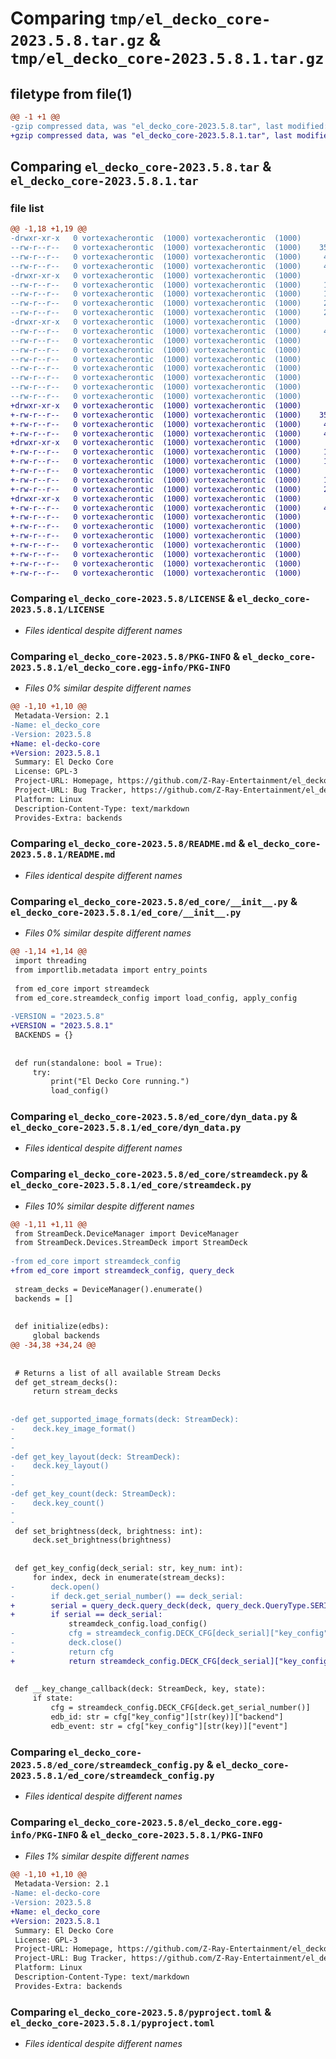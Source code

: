 # Comparing `tmp/el_decko_core-2023.5.8.tar.gz` & `tmp/el_decko_core-2023.5.8.1.tar.gz`

## filetype from file(1)

```diff
@@ -1 +1 @@
-gzip compressed data, was "el_decko_core-2023.5.8.tar", last modified: Mon May  8 15:52:52 2023, max compression
+gzip compressed data, was "el_decko_core-2023.5.8.1.tar", last modified: Mon May  8 21:06:47 2023, max compression
```

## Comparing `el_decko_core-2023.5.8.tar` & `el_decko_core-2023.5.8.1.tar`

### file list

```diff
@@ -1,18 +1,19 @@
-drwxr-xr-x   0 vortexacherontic  (1000) vortexacherontic  (1000)        0 2023-05-08 15:52:52.965257 el_decko_core-2023.5.8/
--rw-r--r--   0 vortexacherontic  (1000) vortexacherontic  (1000)    35149 2023-03-22 10:21:15.000000 el_decko_core-2023.5.8/LICENSE
--rw-r--r--   0 vortexacherontic  (1000) vortexacherontic  (1000)     4804 2023-05-08 15:52:52.965257 el_decko_core-2023.5.8/PKG-INFO
--rw-r--r--   0 vortexacherontic  (1000) vortexacherontic  (1000)     4440 2023-05-06 21:00:41.000000 el_decko_core-2023.5.8/README.md
-drwxr-xr-x   0 vortexacherontic  (1000) vortexacherontic  (1000)        0 2023-05-08 15:52:52.965257 el_decko_core-2023.5.8/ed_core/
--rw-r--r--   0 vortexacherontic  (1000) vortexacherontic  (1000)     1315 2023-05-08 14:49:14.000000 el_decko_core-2023.5.8/ed_core/__init__.py
--rw-r--r--   0 vortexacherontic  (1000) vortexacherontic  (1000)     1660 2023-03-22 10:21:16.000000 el_decko_core-2023.5.8/ed_core/dyn_data.py
--rw-r--r--   0 vortexacherontic  (1000) vortexacherontic  (1000)     2015 2023-05-08 14:09:42.000000 el_decko_core-2023.5.8/ed_core/streamdeck.py
--rw-r--r--   0 vortexacherontic  (1000) vortexacherontic  (1000)     2694 2023-03-22 10:21:16.000000 el_decko_core-2023.5.8/ed_core/streamdeck_config.py
-drwxr-xr-x   0 vortexacherontic  (1000) vortexacherontic  (1000)        0 2023-05-08 15:52:52.965257 el_decko_core-2023.5.8/el_decko_core.egg-info/
--rw-r--r--   0 vortexacherontic  (1000) vortexacherontic  (1000)     4804 2023-05-08 15:52:52.000000 el_decko_core-2023.5.8/el_decko_core.egg-info/PKG-INFO
--rw-r--r--   0 vortexacherontic  (1000) vortexacherontic  (1000)      347 2023-05-08 15:52:52.000000 el_decko_core-2023.5.8/el_decko_core.egg-info/SOURCES.txt
--rw-r--r--   0 vortexacherontic  (1000) vortexacherontic  (1000)        1 2023-05-08 15:52:52.000000 el_decko_core-2023.5.8/el_decko_core.egg-info/dependency_links.txt
--rw-r--r--   0 vortexacherontic  (1000) vortexacherontic  (1000)       40 2023-05-08 15:52:52.000000 el_decko_core-2023.5.8/el_decko_core.egg-info/entry_points.txt
--rw-r--r--   0 vortexacherontic  (1000) vortexacherontic  (1000)      112 2023-05-08 15:52:52.000000 el_decko_core-2023.5.8/el_decko_core.egg-info/requires.txt
--rw-r--r--   0 vortexacherontic  (1000) vortexacherontic  (1000)        8 2023-05-08 15:52:52.000000 el_decko_core-2023.5.8/el_decko_core.egg-info/top_level.txt
--rw-r--r--   0 vortexacherontic  (1000) vortexacherontic  (1000)      740 2023-05-07 16:57:24.000000 el_decko_core-2023.5.8/pyproject.toml
--rw-r--r--   0 vortexacherontic  (1000) vortexacherontic  (1000)       38 2023-05-08 15:52:52.965257 el_decko_core-2023.5.8/setup.cfg
+drwxr-xr-x   0 vortexacherontic  (1000) vortexacherontic  (1000)        0 2023-05-08 21:06:47.276672 el_decko_core-2023.5.8.1/
+-rw-r--r--   0 vortexacherontic  (1000) vortexacherontic  (1000)    35149 2023-03-22 10:21:15.000000 el_decko_core-2023.5.8.1/LICENSE
+-rw-r--r--   0 vortexacherontic  (1000) vortexacherontic  (1000)     4806 2023-05-08 21:06:47.276672 el_decko_core-2023.5.8.1/PKG-INFO
+-rw-r--r--   0 vortexacherontic  (1000) vortexacherontic  (1000)     4440 2023-05-06 21:00:41.000000 el_decko_core-2023.5.8.1/README.md
+drwxr-xr-x   0 vortexacherontic  (1000) vortexacherontic  (1000)        0 2023-05-08 21:06:47.276672 el_decko_core-2023.5.8.1/ed_core/
+-rw-r--r--   0 vortexacherontic  (1000) vortexacherontic  (1000)     1317 2023-05-08 20:55:16.000000 el_decko_core-2023.5.8.1/ed_core/__init__.py
+-rw-r--r--   0 vortexacherontic  (1000) vortexacherontic  (1000)     1660 2023-03-22 10:21:16.000000 el_decko_core-2023.5.8.1/ed_core/dyn_data.py
+-rw-r--r--   0 vortexacherontic  (1000) vortexacherontic  (1000)      806 2023-05-08 21:02:31.000000 el_decko_core-2023.5.8.1/ed_core/query_deck.py
+-rw-r--r--   0 vortexacherontic  (1000) vortexacherontic  (1000)     1813 2023-05-08 20:52:23.000000 el_decko_core-2023.5.8.1/ed_core/streamdeck.py
+-rw-r--r--   0 vortexacherontic  (1000) vortexacherontic  (1000)     2694 2023-03-22 10:21:16.000000 el_decko_core-2023.5.8.1/ed_core/streamdeck_config.py
+drwxr-xr-x   0 vortexacherontic  (1000) vortexacherontic  (1000)        0 2023-05-08 21:06:47.276672 el_decko_core-2023.5.8.1/el_decko_core.egg-info/
+-rw-r--r--   0 vortexacherontic  (1000) vortexacherontic  (1000)     4806 2023-05-08 21:06:47.000000 el_decko_core-2023.5.8.1/el_decko_core.egg-info/PKG-INFO
+-rw-r--r--   0 vortexacherontic  (1000) vortexacherontic  (1000)      369 2023-05-08 21:06:47.000000 el_decko_core-2023.5.8.1/el_decko_core.egg-info/SOURCES.txt
+-rw-r--r--   0 vortexacherontic  (1000) vortexacherontic  (1000)        1 2023-05-08 21:06:47.000000 el_decko_core-2023.5.8.1/el_decko_core.egg-info/dependency_links.txt
+-rw-r--r--   0 vortexacherontic  (1000) vortexacherontic  (1000)       40 2023-05-08 21:06:47.000000 el_decko_core-2023.5.8.1/el_decko_core.egg-info/entry_points.txt
+-rw-r--r--   0 vortexacherontic  (1000) vortexacherontic  (1000)      112 2023-05-08 21:06:47.000000 el_decko_core-2023.5.8.1/el_decko_core.egg-info/requires.txt
+-rw-r--r--   0 vortexacherontic  (1000) vortexacherontic  (1000)        8 2023-05-08 21:06:47.000000 el_decko_core-2023.5.8.1/el_decko_core.egg-info/top_level.txt
+-rw-r--r--   0 vortexacherontic  (1000) vortexacherontic  (1000)      740 2023-05-07 16:57:24.000000 el_decko_core-2023.5.8.1/pyproject.toml
+-rw-r--r--   0 vortexacherontic  (1000) vortexacherontic  (1000)       38 2023-05-08 21:06:47.276672 el_decko_core-2023.5.8.1/setup.cfg
```

### Comparing `el_decko_core-2023.5.8/LICENSE` & `el_decko_core-2023.5.8.1/LICENSE`

 * *Files identical despite different names*

### Comparing `el_decko_core-2023.5.8/PKG-INFO` & `el_decko_core-2023.5.8.1/el_decko_core.egg-info/PKG-INFO`

 * *Files 0% similar despite different names*

```diff
@@ -1,10 +1,10 @@
 Metadata-Version: 2.1
-Name: el_decko_core
-Version: 2023.5.8
+Name: el-decko-core
+Version: 2023.5.8.1
 Summary: El Decko Core
 License: GPL-3
 Project-URL: Homepage, https://github.com/Z-Ray-Entertainment/el_decko_core
 Project-URL: Bug Tracker, https://github.com/Z-Ray-Entertainment/el_decko_core/issues
 Platform: Linux
 Description-Content-Type: text/markdown
 Provides-Extra: backends
```

### Comparing `el_decko_core-2023.5.8/README.md` & `el_decko_core-2023.5.8.1/README.md`

 * *Files identical despite different names*

### Comparing `el_decko_core-2023.5.8/ed_core/__init__.py` & `el_decko_core-2023.5.8.1/ed_core/__init__.py`

 * *Files 0% similar despite different names*

```diff
@@ -1,14 +1,14 @@
 import threading
 from importlib.metadata import entry_points
 
 from ed_core import streamdeck
 from ed_core.streamdeck_config import load_config, apply_config
 
-VERSION = "2023.5.8"
+VERSION = "2023.5.8.1"
 BACKENDS = {}
 
 
 def run(standalone: bool = True):
     try:
         print("El Decko Core running.")
         load_config()
```

### Comparing `el_decko_core-2023.5.8/ed_core/dyn_data.py` & `el_decko_core-2023.5.8.1/ed_core/dyn_data.py`

 * *Files identical despite different names*

### Comparing `el_decko_core-2023.5.8/ed_core/streamdeck.py` & `el_decko_core-2023.5.8.1/ed_core/streamdeck.py`

 * *Files 10% similar despite different names*

```diff
@@ -1,11 +1,11 @@
 from StreamDeck.DeviceManager import DeviceManager
 from StreamDeck.Devices.StreamDeck import StreamDeck
 
-from ed_core import streamdeck_config
+from ed_core import streamdeck_config, query_deck
 
 stream_decks = DeviceManager().enumerate()
 backends = []
 
 
 def initialize(edbs):
     global backends
@@ -34,38 +34,24 @@
 
 
 # Returns a list of all available Stream Decks
 def get_stream_decks():
     return stream_decks
 
 
-def get_supported_image_formats(deck: StreamDeck):
-    deck.key_image_format()
-
-
-def get_key_layout(deck: StreamDeck):
-    deck.key_layout()
-
-
-def get_key_count(deck: StreamDeck):
-    deck.key_count()
-
-
 def set_brightness(deck, brightness: int):
     deck.set_brightness(brightness)
 
 
 def get_key_config(deck_serial: str, key_num: int):
     for index, deck in enumerate(stream_decks):
-        deck.open()
-        if deck.get_serial_number() == deck_serial:
+        serial = query_deck.query_deck(deck, query_deck.QueryType.SERIAL)
+        if serial == deck_serial:
             streamdeck_config.load_config()
-            cfg = streamdeck_config.DECK_CFG[deck_serial]["key_config"][str(key_num)]
-            deck.close()
-            return cfg
+            return streamdeck_config.DECK_CFG[deck_serial]["key_config"][str(key_num)]
 
 
 def __key_change_callback(deck: StreamDeck, key, state):
     if state:
         cfg = streamdeck_config.DECK_CFG[deck.get_serial_number()]
         edb_id: str = cfg["key_config"][str(key)]["backend"]
         edb_event: str = cfg["key_config"][str(key)]["event"]
```

### Comparing `el_decko_core-2023.5.8/ed_core/streamdeck_config.py` & `el_decko_core-2023.5.8.1/ed_core/streamdeck_config.py`

 * *Files identical despite different names*

### Comparing `el_decko_core-2023.5.8/el_decko_core.egg-info/PKG-INFO` & `el_decko_core-2023.5.8.1/PKG-INFO`

 * *Files 1% similar despite different names*

```diff
@@ -1,10 +1,10 @@
 Metadata-Version: 2.1
-Name: el-decko-core
-Version: 2023.5.8
+Name: el_decko_core
+Version: 2023.5.8.1
 Summary: El Decko Core
 License: GPL-3
 Project-URL: Homepage, https://github.com/Z-Ray-Entertainment/el_decko_core
 Project-URL: Bug Tracker, https://github.com/Z-Ray-Entertainment/el_decko_core/issues
 Platform: Linux
 Description-Content-Type: text/markdown
 Provides-Extra: backends
```

### Comparing `el_decko_core-2023.5.8/pyproject.toml` & `el_decko_core-2023.5.8.1/pyproject.toml`

 * *Files identical despite different names*


